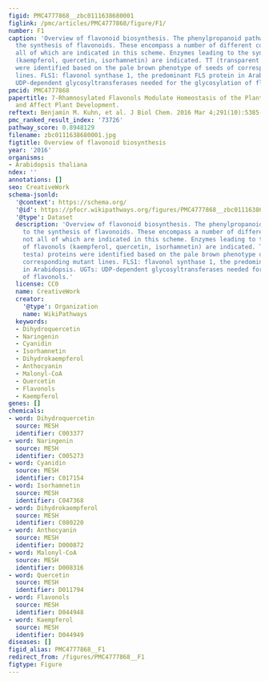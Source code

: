 ```yaml
---
figid: PMC4777868__zbc0111638680001
figlink: /pmc/articles/PMC4777868/figure/F1/
number: F1
caption: 'Overview of flavonoid biosynthesis. The phenylpropanoid pathway leads to
  the synthesis of flavonoids. These encompass a number of different compounds, not
  all of which are indicated in this scheme. Enzymes leading to the synthesis of flavonols
  (kaempferol, quercetin, isorhamnetin) are indicated. TT (transparent testa) proteins
  were identified based on the pale brown phenotype of seeds of corresponding mutant
  lines. FLS1: flavonol synthase 1, the predominant FLS protein in Arabidopsis. UGTs:
  UDP-dependent glycosyltransferases needed for the glycosylation of flavonols.'
pmcid: PMC4777868
papertitle: 7-Rhamnosylated Flavonols Modulate Homeostasis of the Plant Hormone Auxin
  and Affect Plant Development.
reftext: Benjamin M. Kuhn, et al. J Biol Chem. 2016 Mar 4;291(10):5385-5395.
pmc_ranked_result_index: '73726'
pathway_score: 0.8948129
filename: zbc0111638680001.jpg
figtitle: Overview of flavonoid biosynthesis
year: '2016'
organisms:
- Arabidopsis thaliana
ndex: ''
annotations: []
seo: CreativeWork
schema-jsonld:
  '@context': https://schema.org/
  '@id': https://pfocr.wikipathways.org/figures/PMC4777868__zbc0111638680001.html
  '@type': Dataset
  description: 'Overview of flavonoid biosynthesis. The phenylpropanoid pathway leads
    to the synthesis of flavonoids. These encompass a number of different compounds,
    not all of which are indicated in this scheme. Enzymes leading to the synthesis
    of flavonols (kaempferol, quercetin, isorhamnetin) are indicated. TT (transparent
    testa) proteins were identified based on the pale brown phenotype of seeds of
    corresponding mutant lines. FLS1: flavonol synthase 1, the predominant FLS protein
    in Arabidopsis. UGTs: UDP-dependent glycosyltransferases needed for the glycosylation
    of flavonols.'
  license: CC0
  name: CreativeWork
  creator:
    '@type': Organization
    name: WikiPathways
  keywords:
  - Dihydroquercetin
  - Naringenin
  - Cyanidin
  - Isorhamnetin
  - Dihydrokaempferol
  - Anthocyanin
  - Malonyl-CoA
  - Quercetin
  - Flavonols
  - Kaempferol
genes: []
chemicals:
- word: Dihydroquercetin
  source: MESH
  identifier: C003377
- word: Naringenin
  source: MESH
  identifier: C005273
- word: Cyanidin
  source: MESH
  identifier: C017154
- word: Isorhamnetin
  source: MESH
  identifier: C047368
- word: Dihydrokaempferol
  source: MESH
  identifier: C080220
- word: Anthocyanin
  source: MESH
  identifier: D000872
- word: Malonyl-CoA
  source: MESH
  identifier: D008316
- word: Quercetin
  source: MESH
  identifier: D011794
- word: Flavonols
  source: MESH
  identifier: D044948
- word: Kaempferol
  source: MESH
  identifier: D044949
diseases: []
figid_alias: PMC4777868__F1
redirect_from: /figures/PMC4777868__F1
figtype: Figure
---
```


